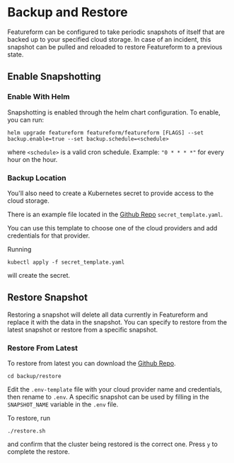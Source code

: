 # Backup and Restore

Featureform can be configured to take periodic snapshots of itself that are backed up
to your specified cloud storage. In case of an incident, this snapshot can be pulled 
and reloaded to restore Featureform to a previous state.

## Enable Snapshotting

### Enable With Helm
Snapshotting is enabled through the helm chart configuration. To enable, you can run:
```shell
helm upgrade featureform featureform/featureform [FLAGS] --set backup.enable=true --set backup.schedule=<schedule>
```

where `<schedule>` is a valid cron schedule. Example: `"0 * * * *"` for every hour on the hour.


### Backup Location
You'll also need to create a Kubernetes secret to provide access to the cloud storage. 

There is an example file located in the [Github Repo](https://github.com/featureform/featureform/tree/main/backup) 
`secret_template.yaml`.

You can use this template to choose one of the cloud providers and add credentials for
that provider. 

Running
```shell
kubectl apply -f secret_template.yaml
```

will create the secret.

## Restore Snapshot

Restoring a snapshot will delete all data currently in Featureform and replace it with 
the data in the snapshot. You can specify to restore from the latest snapshot or
restore from a specific snapshot.

### Restore From Latest
To restore from latest you can download the [Github Repo](https://github.com/featureform/featureform).
```shell
cd backup/restore
```

Edit the `.env-template` file with your cloud provider name and credentials, then
rename to `.env`. A specific snapshot can be used by filling in the `SNAPSHOT_NAME` variable 
in the `.env` file.

To restore, run
```shell
./restore.sh
```
and confirm that the cluster being restored is the correct one. Press `y` to
complete the restore.